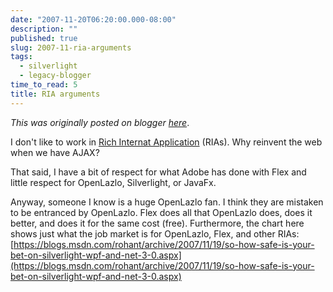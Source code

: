 ```yaml
---
date: "2007-11-20T06:20:00.000-08:00"
description: ""
published: true
slug: 2007-11-ria-arguments
tags:
  - silverlight
  - legacy-blogger
time_to_read: 5
title: RIA arguments
---
```


_This was originally posted on blogger [here](https://pydanny.blogspot.com/2007/11/ria-arguments.html)_.

I don't like to work in [Rich Internat Application](https://en.wikipedia.org/wiki/Rich_web_application) (RIAs). Why reinvent the web when we have AJAX?

That said, I have a bit of respect for what Adobe has done with Flex and little respect for OpenLazlo, Silverlight, or JavaFx.

Anyway, someone I know is a huge OpenLazlo fan. I think they are mistaken to be entranced by OpenLazlo. Flex does all that OpenLazlo does, does it better, and does it for the same cost (free). Furthermore, the chart here shows just what the job market is for OpenLazlo, Flex, and other RIAs: [https://blogs.msdn.com/rohant/archive/2007/11/19/so-how-safe-is-your-bet-on-silverlight-wpf-and-net-3-0.aspx](https://blogs.msdn.com/rohant/archive/2007/11/19/so-how-safe-is-your-bet-on-silverlight-wpf-and-net-3-0.aspx)
